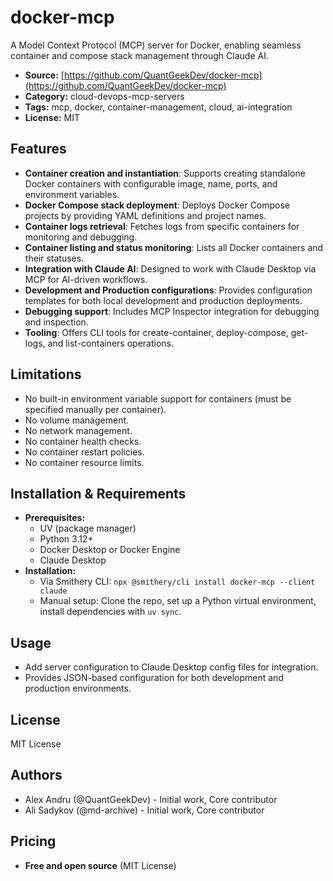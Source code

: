 # docker-mcp

A Model Context Protocol (MCP) server for Docker, enabling seamless container and compose stack management through Claude AI.

- **Source:** [https://github.com/QuantGeekDev/docker-mcp](https://github.com/QuantGeekDev/docker-mcp)
- **Category:** cloud-devops-mcp-servers
- **Tags:** mcp, docker, container-management, cloud, ai-integration
- **License:** MIT

## Features
- **Container creation and instantiation**: Supports creating standalone Docker containers with configurable image, name, ports, and environment variables.
- **Docker Compose stack deployment**: Deploys Docker Compose projects by providing YAML definitions and project names.
- **Container logs retrieval**: Fetches logs from specific containers for monitoring and debugging.
- **Container listing and status monitoring**: Lists all Docker containers and their statuses.
- **Integration with Claude AI**: Designed to work with Claude Desktop via MCP for AI-driven workflows.
- **Development and Production configurations**: Provides configuration templates for both local development and production deployments.
- **Debugging support**: Includes MCP Inspector integration for debugging and inspection.
- **Tooling**: Offers CLI tools for create-container, deploy-compose, get-logs, and list-containers operations.

## Limitations
- No built-in environment variable support for containers (must be specified manually per container).
- No volume management.
- No network management.
- No container health checks.
- No container restart policies.
- No container resource limits.

## Installation & Requirements
- **Prerequisites:**
  - UV (package manager)
  - Python 3.12+
  - Docker Desktop or Docker Engine
  - Claude Desktop
- **Installation:**
  - Via Smithery CLI: `npx @smithery/cli install docker-mcp --client claude`
  - Manual setup: Clone the repo, set up a Python virtual environment, install dependencies with `uv sync`.

## Usage
- Add server configuration to Claude Desktop config files for integration.
- Provides JSON-based configuration for both development and production environments.

## License
MIT License

## Authors
- Alex Andru (@QuantGeekDev) - Initial work, Core contributor
- Ali Sadykov (@md-archive) - Initial work, Core contributor

## Pricing
- **Free and open source** (MIT License)